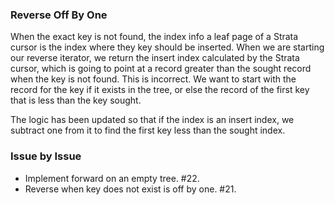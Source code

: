 ### Reverse Off By One

When the exact key is not found, the index info a leaf page of a Strata cursor
is the index where they key should be inserted. When we are starting our reverse
iterator, we return the insert index calculated by the Strata cursor, which is
going to point at a record greater than the sought record when the key is not
found. This is incorrect. We want to start with the record for the key if it
exists in the tree, or else the record of the first key that is less than the
key sought.

The logic has been updated so that if the index is an insert index, we subtract
one from it to find the first key less than the sought index.

### Issue by Issue

 * Implement forward on an empty tree. #22.
 * Reverse when key does not exist is off by one. #21.
